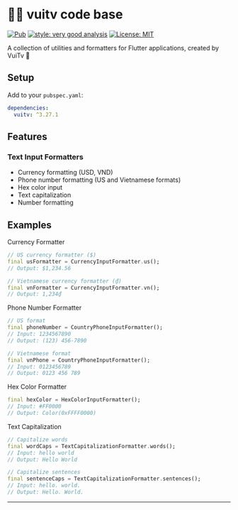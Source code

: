 # 🧑‍💻 vuitv code base

[![Pub][pub_badge]][pub_link]
[![style: very good analysis][very_good_analysis_badge]][very_good_analysis_link]
[![License: MIT][license_badge]][license_link]

<!--
This package provides a collection of utilities and extensions for building Dart/Flutter applications.

Key features:
- JSON converters for common data types 
- Text input formatters for currency, phone numbers, etc.
- Color utilities including hex color parsing
- String extensions and validators

The package follows Very Good Analysis code style guidelines and is licensed under MIT.
-->

A collection of utilities and formatters for Flutter applications, created by VuiTv 🤖

## Setup

Add to your `pubspec.yaml`:

```yaml
dependencies:
  vuitv: ^3.27.1
```

## Features

### Text Input Formatters
  * Currency formatting (USD, VND)
  * Phone number formatting (US and Vietnamese formats)
  * Hex color input
  * Text capitalization
  * Number formatting

## Examples

Currency Formatter
```dart
// US currency formatter ($)
final usFormatter = CurrencyInputFormatter.us();
// Output: $1,234.56

// Vietnamese currency formatter (₫)
final vnFormatter = CurrencyInputFormatter.vn();
// Output: 1,234₫
```

Phone Number Formatter
```dart
// US format
final phoneNumber = CountryPhoneInputFormatter();
// Input: 1234567890
// Output: (123) 456-7890

// Vietnamese format
final vnPhone = CountryPhoneInputFormatter();
// Input: 0123456789
// Output: 0123 456 789
```

Hex Color Formatter
```dart
final hexColor = HexColorInputFormatter();
// Input: #FF0000
// Output: Color(0xFFFF0000)
```

Text Capitalization
```dart
// Capitalize words
final wordCaps = TextCapitalizationFormatter.words();
// Input: hello world
// Output: Hello World

// Capitalize sentences
final sentenceCaps = TextCapitalizationFormatter.sentences();
// Input: hello. world.
// Output: Hello. World.
```

---

[pub_badge]: https://img.shields.io/badge/pub-3.19.6-blue
[pub_link]: https://pub.dev/packages/vuitv
[license_badge]: https://img.shields.io/badge/license-MIT-blue.svg
[license_link]: https://opensource.org/licenses/MIT
[very_good_analysis_badge]: https://img.shields.io/badge/style-very_good_analysis-B22C89.svg
[very_good_analysis_link]: https://pub.dev/packages/very_good_analysis